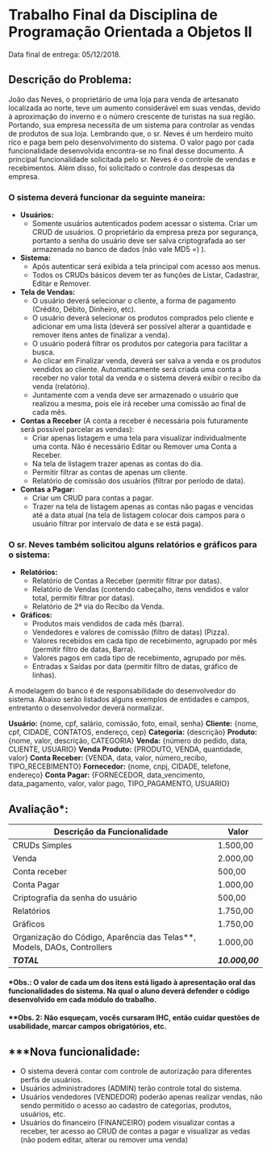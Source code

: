 # Trabalho Final da Disciplina de Programação Orientada a Objetos II

Data final de entrega: 05/12/2018.

## **Descrição do Problema:**

João das Neves, o proprietário de uma loja para venda de artesanato
localizada ao norte, teve um aumento considerável em suas vendas, devido à
aproximação do inverno e o número crescente de turistas na sua região.
Portando, sua empresa necessita de um sistema para controlar as vendas de
produtos de sua loja. Lembrando que, o sr. Neves é um herdeiro muito rico e
paga bem pelo desenvolvimento do sistema. O valor pago por cada
funcionalidade desenvolvida encontra-se no final desse documento.
A principal funcionalidade solicitada pelo sr. Neves é o controle de vendas e recebimentos. Além disso, foi solicitado o controle das despesas da empresa.

### **O sistema deverá funcionar da seguinte maneira**:

- **Usuários:** 
	- Somente usuários autenticados podem acessar o sistema. Criar um CRUD de usuários. O proprietário da empresa preza por segurança, portanto a senha do usuário deve ser salva criptografada ao ser armazenada no banco de dados (não vale MD5 =) ).  
- **Sistema:**
  - Após autenticar será exibida a tela principal com acesso aos menus.
  - Todos os CRUDs básicos devem ter as funções de Listar, Cadastrar, Editar e Remover.
- **Tela de Vendas:**
  - O usuário deverá selecionar o cliente, a forma de pagamento (Crédito, Débito, Dinheiro, etc).
  - O usuário deverá selecionar os produtos comprados pelo cliente e adicionar em uma lista (deverá ser possível alterar a quantidade e remover itens antes de finalizar a venda).
  - O usuário poderá filtrar os produtos por categoria para facilitar a busca.
  - Ao clicar em Finalizar venda, deverá ser salva a venda e os produtos vendidos ao cliente. Automaticamente será criada uma conta a receber no valor total da venda e o sistema deverá exibir o recibo da venda (relatório).
  - Juntamente com a venda deve ser armazenado o usuário que realizou a mesma, pois ele irá receber uma comissão ao final de cada mês.
- **Contas a Receber** (A conta a receber é necessária pois futuramente será possível parcelar as vendas):
  - Criar apenas listagem e uma tela para visualizar individualmente uma conta. Não é necessário Editar ou Remover uma Conta a Receber.
  - Na tela de listagem trazer apenas as contas do dia.
  - Permitir filtrar as contas de apenas um cliente.
  - Relatório de comissão dos usuários (filtrar por período de data).
- **Contas a Pagar:**
	- Criar um CRUD para contas a pagar.
	- Trazer na tela de listagem apenas as contas não pagas e vencidas até a data atual (na tela de listagem colocar dois campos para o usuário filtrar por intervalo de data e se está paga).

### O sr. Neves também solicitou alguns relatórios e gráficos para o sistema:

- **Relatórios:** 
	- Relatório de Contas a Receber (permitir filtrar por datas).
	- Relatório de Vendas (contendo cabeçalho, itens vendidos e valor total, permitir filtrar por datas).
	- Relatório de 2ª via do Recibo da Venda.
- **Gráficos:**
	- Produtos mais vendidos de cada mês (barra).
	- Vendedores e valores de comissão (filtro de datas) (Pizza).
	- Valores recebidos em cada tipo de recebimento, agrupado por mês (permitir filtro de datas, Barra).
	- Valores pagos em cada tipo de recebimento, agrupado por mês.
	- Entradas x Saídas por data (permitir filtro de datas, gráfico de linhas).


 A modelagem do banco é de responsabilidade do desenvolvedor do sistema. Abaixo serão listados alguns exemplos de entidades e campos, entretanto o desenvolvedor deverá normalizar.

**Usuário:** {nome, cpf, salário, comissão, foto, email, senha}
**Cliente:** {nome, cpf, CIDADE, CONTATOS, endereço, cep}
**Categoria:** {descrição}
**Produto:** {nome, valor, descrição, CATEGORIA}
**Venda:** {número do pedido, data, CLIENTE, USUARIO}
**Venda Produto:** {PRODUTO, VENDA, quantidade, valor}
**Conta Receber:** {VENDA, data, valor, número_recibo, TIPO_RECEBIMENTO}
**Fornecedor:** {nome, cnpj, CIDADE, telefone, endereço}
**Conta Pagar:** {FORNECEDOR, data_vencimento, data_pagamento, valor, valor pago, TIPO_PAGAMENTO, USUARIO}

## Avaliação*:

| Descrição da Funcionalidade                                             | Valor     |
|-------------------------------------------------------------------------|-----------|
| CRUDs Simples                                                           | 1.500,00  |
| Venda                                                                   |  2.000,00 |
| Conta receber                                                           | 500,00    |
| Conta Pagar                                                             | 1.000,00  |
| Criptografia da senha do usuário                                        | 500,00    |
| Relatórios                                                              | 1.750,00  |
| Gráficos                                                                | 1.750,00  |
| Organização do Código, Aparência das Telas**, Models, DAOs, Controllers | 1.000,00  |
| ***TOTAL***                                                             | ***10.000,00*** |

#### *Obs.: O valor de cada um dos itens está ligado à apresentação oral das funcionalidades do sistema. Na qual o aluno deverá defender o código desenvolvido em cada módulo do trabalho. 
#### **Obs. 2: Não esqueçam, vocês cursaram IHC, então cuidar questões de usabilidade, marcar campos obrigatórios, etc.

## ***Nova funcionalidade: 
- O sistema deverá contar com controle de autorização para diferentes perfis de usuários.
- Usuários administradores (ADMIN) terão controle total do sistema.
- Usuários vendedores (VENDEDOR) poderão apenas realizar vendas, não sendo permitido o acesso ao cadastro de categorias, produtos, usuários, etc.
- Usuários do financeiro (FINANCEIRO) podem visualizar contas a receber, ter acesso ao CRUD de contas a pagar e visualizar as vedas (não podem editar, alterar ou remover uma venda)
